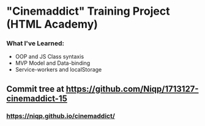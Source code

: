 # "Cinemaddict" Training Project (HTML Academy)

### What I've Learned:

* OOP and JS Class syntaxis
* MVP Model and Data-binding
* Service-workers and localStorage

## Commit tree at https://github.com/Niqp/1713127-cinemaddict-15

### https://niqp.github.io/cinemaddict/
